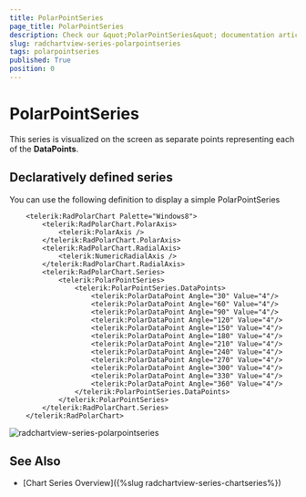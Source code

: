 ```yaml
---
title: PolarPointSeries
page_title: PolarPointSeries
description: Check our &quot;PolarPointSeries&quot; documentation article for the RadChartView {{ site.framework_name }} control.
slug: radchartview-series-polarpointseries
tags: polarpointseries
published: True
position: 0
---
```


# PolarPointSeries

This series is visualized on the screen as separate points representing each of the __DataPoints__.      

## Declaratively defined series

You can use the following definition to display a simple PolarPointSeries

	
```XAML
	<telerik:RadPolarChart Palette="Windows8">
		<telerik:RadPolarChart.PolarAxis>
			<telerik:PolarAxis />
		</telerik:RadPolarChart.PolarAxis>
		<telerik:RadPolarChart.RadialAxis>
			<telerik:NumericRadialAxis />
		</telerik:RadPolarChart.RadialAxis>
		<telerik:RadPolarChart.Series>
			<telerik:PolarPointSeries>
				<telerik:PolarPointSeries.DataPoints>
					<telerik:PolarDataPoint Angle="30" Value="4"/>
					<telerik:PolarDataPoint Angle="60" Value="4"/>
					<telerik:PolarDataPoint Angle="90" Value="4"/>
					<telerik:PolarDataPoint Angle="120" Value="4"/>
					<telerik:PolarDataPoint Angle="150" Value="4"/>
					<telerik:PolarDataPoint Angle="180" Value="4"/>
					<telerik:PolarDataPoint Angle="210" Value="4"/>
					<telerik:PolarDataPoint Angle="240" Value="4"/>
					<telerik:PolarDataPoint Angle="270" Value="4"/>
					<telerik:PolarDataPoint Angle="300" Value="4"/>
					<telerik:PolarDataPoint Angle="330" Value="4"/>
					<telerik:PolarDataPoint Angle="360" Value="4"/>
				</telerik:PolarPointSeries.DataPoints>
			</telerik:PolarPointSeries>
		</telerik:RadPolarChart.Series>
	</telerik:RadPolarChart>
```

![radchartview-series-polarpointseries](images/radchartview-series-polarpointseries.png)

## See Also
 * [Chart Series Overview]({%slug radchartview-series-chartseries%})
